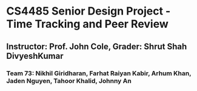 # CS4485 Senior Design Project - Time Tracking and Peer Review

## Instructor: Prof. John Cole, Grader: Shrut Shah DivyeshKumar

### Team 73: Nikhil Giridharan, Farhat Raiyan Kabir, Arhum Khan, Jaden Nguyen, Tahoor Khalid, Johnny An
